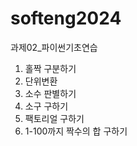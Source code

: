 # softeng2024

과제02_파이썬기초연습
1. 홀짝 구분하기
2. 단위변환
3. 소수 판별하기
4. 소구 구하기
5. 팩토리얼 구하기
6. 1-100까지 짝수의 합 구하기
